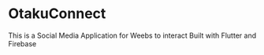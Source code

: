 # OtakuConnect

This is a Social Media Application for Weebs to interact 
Built with Flutter and Firebase

